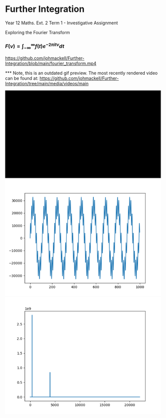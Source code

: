 # Further Integration
 Year 12 Maths. Ext. 2 Term 1 - Investigative Assignment

 Exploring the Fourier Transform

 ### $` F(\nu)=\int_{-\infty}^{\infty}f(t)e^{-2\pi it\nu} dt `$


https://github.com/johmackell/Further-Integration/blob/main/fourier_transform.mp4


*** Note, this is an outdated gif preview. The most recently rendered video can be found at:
https://github.com/johmackell/Further-Integration/tree/main/media/videos/main
        
![Alt Text](https://github.com/johmackell/Further-Integration/blob/main/src/integral.gif)
![Alt Text](https://github.com/johmackell/Further-Integration/blob/main/src/Figure_1.png)
![Alt Text](https://github.com/johmackell/Further-Integration/blob/main/src/Figure_2.png)
